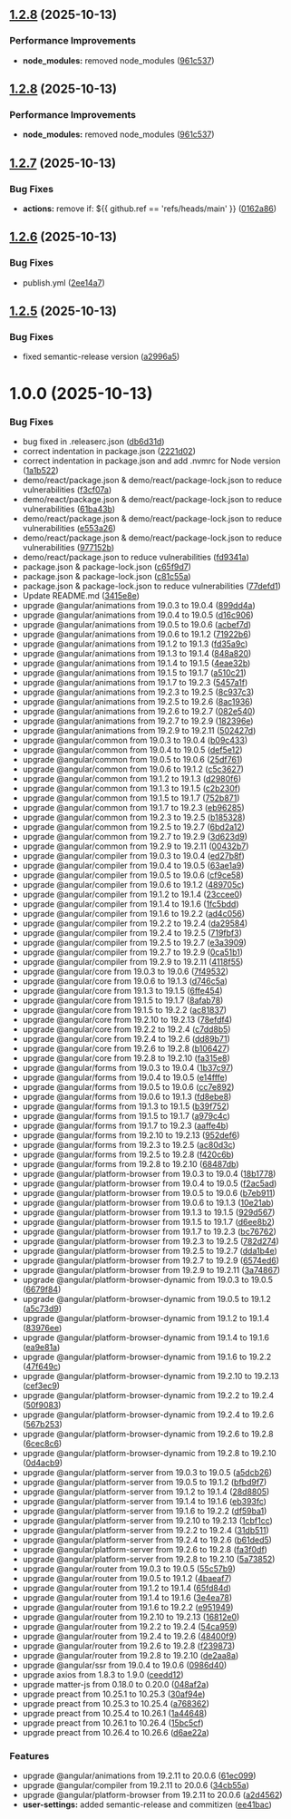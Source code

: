 ## [1.2.8](https://github.com/oc-2/2.0-Website-Breaker/compare/v1.2.7...v1.2.8) (2025-10-13)


### Performance Improvements

* **node_modules:** removed node_modules ([961c537](https://github.com/oc-2/2.0-Website-Breaker/commit/961c537e49635a5e7755e9bc8afb2e785be6bf8e))

## [1.2.8](https://github.com/oc-2/2.0-Website-Breaker/compare/v1.2.7...v1.2.8) (2025-10-13)


### Performance Improvements

* **node_modules:** removed node_modules ([961c537](https://github.com/oc-2/2.0-Website-Breaker/commit/961c537e49635a5e7755e9bc8afb2e785be6bf8e))

## [1.2.7](https://github.com/oc-2/2.0-Website-Breaker/compare/v1.2.6...v1.2.7) (2025-10-13)


### Bug Fixes

* **actions:** remove if: ${{ github.ref == 'refs/heads/main' }} ([0162a86](https://github.com/oc-2/2.0-Website-Breaker/commit/0162a8682445bd5b6280056bebf419924e9b47e1))

## [1.2.6](https://github.com/oc-2/2.0-Website-Breaker/compare/v1.2.5...v1.2.6) (2025-10-13)


### Bug Fixes

* publish.yml ([2ee14a7](https://github.com/oc-2/2.0-Website-Breaker/commit/2ee14a7a718a15f2e9b8918d5478100c988655b4))

## [1.2.5](https://github.com/oc-2/2.0-Website-Breaker/compare/v1.2.4...v1.2.5) (2025-10-13)


### Bug Fixes

* fixed semantic-release version ([a2996a5](https://github.com/oc-2/2.0-Website-Breaker/commit/a2996a5bbd68d9fc9a0616e5caa6c65e802a2042))

# 1.0.0 (2025-10-13)


### Bug Fixes

* bug fixed in .releaserc.json ([db6d31d](https://github.com/oc-2/2.0-Website-Breaker/commit/db6d31d93fa4c0f8f12f376c7f64bf2e66034340))
* correct indentation in package.json ([2221d02](https://github.com/oc-2/2.0-Website-Breaker/commit/2221d02fae1d5d0eada0dba077ff1cf4de362df5))
* correct indentation in package.json and add .nvmrc for Node version ([1a1b522](https://github.com/oc-2/2.0-Website-Breaker/commit/1a1b5221c511cd0b9743f8c0049cbf2378032389))
* demo/react/package.json & demo/react/package-lock.json to reduce vulnerabilities ([f3cf07a](https://github.com/oc-2/2.0-Website-Breaker/commit/f3cf07aca341085c48c0f3a75ef41c1ec009fc27))
* demo/react/package.json & demo/react/package-lock.json to reduce vulnerabilities ([61ba43b](https://github.com/oc-2/2.0-Website-Breaker/commit/61ba43bd93b56c41fce08bd6e7604134f649db58))
* demo/react/package.json & demo/react/package-lock.json to reduce vulnerabilities ([e553a26](https://github.com/oc-2/2.0-Website-Breaker/commit/e553a2617b2404162dae0fc660df5b2d8d96fae2))
* demo/react/package.json & demo/react/package-lock.json to reduce vulnerabilities ([977152b](https://github.com/oc-2/2.0-Website-Breaker/commit/977152bd4d84cb6a52a7d23667f9319a3949f450))
* demo/react/package.json to reduce vulnerabilities ([fd9341a](https://github.com/oc-2/2.0-Website-Breaker/commit/fd9341a4f0a31bd7b0263361ae6a558c5717600c))
* package.json & package-lock.json ([c65f9d7](https://github.com/oc-2/2.0-Website-Breaker/commit/c65f9d72d521ce95eb2e6516551c5b13a8d57fd4))
* package.json & package-lock.json ([c81c55a](https://github.com/oc-2/2.0-Website-Breaker/commit/c81c55a52e8c279bbc88f7e31457c8e6e5a76774))
* package.json & package-lock.json to reduce vulnerabilities ([77defd1](https://github.com/oc-2/2.0-Website-Breaker/commit/77defd1c7b3f3846ee78b1dc635793953df2129a))
* Update README.md ([3415e8e](https://github.com/oc-2/2.0-Website-Breaker/commit/3415e8e710539155f8b2aa4f94ab3dab91b96722))
* upgrade @angular/animations from 19.0.3 to 19.0.4 ([899dd4a](https://github.com/oc-2/2.0-Website-Breaker/commit/899dd4a170b4ba0ef1b86f91b5f83fad5645c3a6))
* upgrade @angular/animations from 19.0.4 to 19.0.5 ([d16c906](https://github.com/oc-2/2.0-Website-Breaker/commit/d16c906407128703ea42b6b41dba0dc0b35df3b3))
* upgrade @angular/animations from 19.0.5 to 19.0.6 ([acbef7d](https://github.com/oc-2/2.0-Website-Breaker/commit/acbef7d9cfa01dd3107b609ec45c0a4df10269f2))
* upgrade @angular/animations from 19.0.6 to 19.1.2 ([71922b6](https://github.com/oc-2/2.0-Website-Breaker/commit/71922b66948bc4e208a8fca0f820ef3dec6c5f97))
* upgrade @angular/animations from 19.1.2 to 19.1.3 ([fd35a9c](https://github.com/oc-2/2.0-Website-Breaker/commit/fd35a9c30e798e22209f56771334327ff0bb6883))
* upgrade @angular/animations from 19.1.3 to 19.1.4 ([848a820](https://github.com/oc-2/2.0-Website-Breaker/commit/848a8207a798ee14f1b7d16fc58e59e56cc60b55))
* upgrade @angular/animations from 19.1.4 to 19.1.5 ([4eae32b](https://github.com/oc-2/2.0-Website-Breaker/commit/4eae32b9d15755a1809912a1c1dee27767749fee))
* upgrade @angular/animations from 19.1.5 to 19.1.7 ([a510c21](https://github.com/oc-2/2.0-Website-Breaker/commit/a510c217b829dbb3ebf3fbe060a11b8da458b325))
* upgrade @angular/animations from 19.1.7 to 19.2.3 ([5457a1f](https://github.com/oc-2/2.0-Website-Breaker/commit/5457a1f9144c6d2562c1cc0b172ce17a990bd0cb))
* upgrade @angular/animations from 19.2.3 to 19.2.5 ([8c937c3](https://github.com/oc-2/2.0-Website-Breaker/commit/8c937c345a875cc64710e25f5dbe96c1755ceb95))
* upgrade @angular/animations from 19.2.5 to 19.2.6 ([8ac1936](https://github.com/oc-2/2.0-Website-Breaker/commit/8ac19360e2cb655ef9306759e2dc15c8c0011052))
* upgrade @angular/animations from 19.2.6 to 19.2.7 ([082e540](https://github.com/oc-2/2.0-Website-Breaker/commit/082e540f0cb175641da46bdcf34f5595197b1ff0))
* upgrade @angular/animations from 19.2.7 to 19.2.9 ([182396e](https://github.com/oc-2/2.0-Website-Breaker/commit/182396ebbb8834cff240dd0ce5d02fc160de5c8a))
* upgrade @angular/animations from 19.2.9 to 19.2.11 ([502427d](https://github.com/oc-2/2.0-Website-Breaker/commit/502427dff34efa9602582a9344e53a67af0d7c4d))
* upgrade @angular/common from 19.0.3 to 19.0.4 ([b09c433](https://github.com/oc-2/2.0-Website-Breaker/commit/b09c433612031faa85ecd1ca632f216b2aa36daa))
* upgrade @angular/common from 19.0.4 to 19.0.5 ([def5e12](https://github.com/oc-2/2.0-Website-Breaker/commit/def5e12aea79feb9e7a41e69f1c02068406ca2b3))
* upgrade @angular/common from 19.0.5 to 19.0.6 ([25df761](https://github.com/oc-2/2.0-Website-Breaker/commit/25df7617108354cd2adda1380c216dca8d4e0431))
* upgrade @angular/common from 19.0.6 to 19.1.2 ([c5c3627](https://github.com/oc-2/2.0-Website-Breaker/commit/c5c362760cfbd220e7befa80dbd4aff764873eee))
* upgrade @angular/common from 19.1.2 to 19.1.3 ([d2980f6](https://github.com/oc-2/2.0-Website-Breaker/commit/d2980f637670935638d18d2bfc23458e8eb84429))
* upgrade @angular/common from 19.1.3 to 19.1.5 ([c2b230f](https://github.com/oc-2/2.0-Website-Breaker/commit/c2b230f1f50167d1e01804f9cccd354a01056f66))
* upgrade @angular/common from 19.1.5 to 19.1.7 ([752b871](https://github.com/oc-2/2.0-Website-Breaker/commit/752b871bc3ec2c1d6bfdd6e3d5edc42c1ff03ecf))
* upgrade @angular/common from 19.1.7 to 19.2.3 ([eb96285](https://github.com/oc-2/2.0-Website-Breaker/commit/eb9628572467004132cf198a182f33dfab93073f))
* upgrade @angular/common from 19.2.3 to 19.2.5 ([b185328](https://github.com/oc-2/2.0-Website-Breaker/commit/b185328a570f22b86d576a842f516681524ca384))
* upgrade @angular/common from 19.2.5 to 19.2.7 ([6bd2a12](https://github.com/oc-2/2.0-Website-Breaker/commit/6bd2a123d968e4f784614008754c5ef78a560831))
* upgrade @angular/common from 19.2.7 to 19.2.9 ([3d623d9](https://github.com/oc-2/2.0-Website-Breaker/commit/3d623d9efe3da960fc57eb3fee61862ba9b71938))
* upgrade @angular/common from 19.2.9 to 19.2.11 ([00432b7](https://github.com/oc-2/2.0-Website-Breaker/commit/00432b73b4db29b7b74e1d458f7717afc33f89a4))
* upgrade @angular/compiler from 19.0.3 to 19.0.4 ([ed27b8f](https://github.com/oc-2/2.0-Website-Breaker/commit/ed27b8f0531e6d592da9d9b1216472d26e252f60))
* upgrade @angular/compiler from 19.0.4 to 19.0.5 ([63ae1a9](https://github.com/oc-2/2.0-Website-Breaker/commit/63ae1a9729b98cdcef9762b7aeaf247dc22475d9))
* upgrade @angular/compiler from 19.0.5 to 19.0.6 ([cf9ce58](https://github.com/oc-2/2.0-Website-Breaker/commit/cf9ce58e3e6f403e6c2a70cf22e232a96aa8cae5))
* upgrade @angular/compiler from 19.0.6 to 19.1.2 ([489705c](https://github.com/oc-2/2.0-Website-Breaker/commit/489705c0a818b4a68c129f3145e3742a365c5c24))
* upgrade @angular/compiler from 19.1.2 to 19.1.4 ([23ccee0](https://github.com/oc-2/2.0-Website-Breaker/commit/23ccee0d27767fe66363a0945de11f9796dd6e34))
* upgrade @angular/compiler from 19.1.4 to 19.1.6 ([1fc5bdd](https://github.com/oc-2/2.0-Website-Breaker/commit/1fc5bdd29f3c9bf9fdbe9bfe32edffdc832f1415))
* upgrade @angular/compiler from 19.1.6 to 19.2.2 ([ad4c056](https://github.com/oc-2/2.0-Website-Breaker/commit/ad4c0565a5be2a4101b4f8652e8699cdabd330de))
* upgrade @angular/compiler from 19.2.2 to 19.2.4 ([da29584](https://github.com/oc-2/2.0-Website-Breaker/commit/da295841319ce1799699feb628182d129ebd7e9e))
* upgrade @angular/compiler from 19.2.4 to 19.2.5 ([719fbf3](https://github.com/oc-2/2.0-Website-Breaker/commit/719fbf32e60ceefd21913acf55e31035618803d9))
* upgrade @angular/compiler from 19.2.5 to 19.2.7 ([e3a3909](https://github.com/oc-2/2.0-Website-Breaker/commit/e3a390933ae4bdc2d0e6aa234d229f5db276a02a))
* upgrade @angular/compiler from 19.2.7 to 19.2.9 ([0ca51b1](https://github.com/oc-2/2.0-Website-Breaker/commit/0ca51b1b5efa4caf5b5348f2c0e3549f39ddcfb2))
* upgrade @angular/compiler from 19.2.9 to 19.2.11 ([4118f55](https://github.com/oc-2/2.0-Website-Breaker/commit/4118f555f6868720b95cf4492dceaaade0cf19ac))
* upgrade @angular/core from 19.0.3 to 19.0.6 ([7f49532](https://github.com/oc-2/2.0-Website-Breaker/commit/7f49532aace6bda701b72f202266a7e2f46cb301))
* upgrade @angular/core from 19.0.6 to 19.1.3 ([d746c5a](https://github.com/oc-2/2.0-Website-Breaker/commit/d746c5a2cb83b9bf6496b85ee6a3657984bd8fca))
* upgrade @angular/core from 19.1.3 to 19.1.5 ([6ffe454](https://github.com/oc-2/2.0-Website-Breaker/commit/6ffe454a3d882ba8b1ac030d0908483c50ffb5db))
* upgrade @angular/core from 19.1.5 to 19.1.7 ([8afab78](https://github.com/oc-2/2.0-Website-Breaker/commit/8afab78898cd05793c9d6843d3333716f5ff2cbe))
* upgrade @angular/core from 19.1.5 to 19.2.2 ([ac81837](https://github.com/oc-2/2.0-Website-Breaker/commit/ac81837193682d658ce97116f08f8ead511fc828))
* upgrade @angular/core from 19.2.10 to 19.2.13 ([78efdf4](https://github.com/oc-2/2.0-Website-Breaker/commit/78efdf4da00759fb86ba41d756ceed254e20e075))
* upgrade @angular/core from 19.2.2 to 19.2.4 ([c7dd8b5](https://github.com/oc-2/2.0-Website-Breaker/commit/c7dd8b5bcbdd7a1549242bf8435646e7d7b1180c))
* upgrade @angular/core from 19.2.4 to 19.2.6 ([dd89b71](https://github.com/oc-2/2.0-Website-Breaker/commit/dd89b719d149d382275ba955e6853254c1b8fd25))
* upgrade @angular/core from 19.2.6 to 19.2.8 ([b106427](https://github.com/oc-2/2.0-Website-Breaker/commit/b1064272a6ebb38ed614b58f2a445b9ac7a89922))
* upgrade @angular/core from 19.2.8 to 19.2.10 ([fa315e8](https://github.com/oc-2/2.0-Website-Breaker/commit/fa315e8ab1ac6b825183c4cd711c801c9d76942c))
* upgrade @angular/forms from 19.0.3 to 19.0.4 ([1b37c97](https://github.com/oc-2/2.0-Website-Breaker/commit/1b37c971dd32035d00596c4f4917c2422e7d7e8f))
* upgrade @angular/forms from 19.0.4 to 19.0.5 ([e14fffe](https://github.com/oc-2/2.0-Website-Breaker/commit/e14fffe097dc23558e34c49c5993a3bcfb72dca8))
* upgrade @angular/forms from 19.0.5 to 19.0.6 ([cc7e892](https://github.com/oc-2/2.0-Website-Breaker/commit/cc7e892d6766a385ebb30182bfdd8a398b88d29b))
* upgrade @angular/forms from 19.0.6 to 19.1.3 ([fd8ebe8](https://github.com/oc-2/2.0-Website-Breaker/commit/fd8ebe894f5a8820a341eb5947eb10b80e6c0a7c))
* upgrade @angular/forms from 19.1.3 to 19.1.5 ([b39f752](https://github.com/oc-2/2.0-Website-Breaker/commit/b39f752642efa6fe3409ca1dca773ee2c682f347))
* upgrade @angular/forms from 19.1.5 to 19.1.7 ([a979c4c](https://github.com/oc-2/2.0-Website-Breaker/commit/a979c4c9d6409df19f9b843f7e4493f3e51e1160))
* upgrade @angular/forms from 19.1.7 to 19.2.3 ([aaffe4b](https://github.com/oc-2/2.0-Website-Breaker/commit/aaffe4bc8a3ab7391fd1600b280201101ccca13a))
* upgrade @angular/forms from 19.2.10 to 19.2.13 ([952def6](https://github.com/oc-2/2.0-Website-Breaker/commit/952def60ed904ad00a4cee6f356505303e5ada9b))
* upgrade @angular/forms from 19.2.3 to 19.2.5 ([ac80d3c](https://github.com/oc-2/2.0-Website-Breaker/commit/ac80d3c5fedfb3d72de714d9c85866c50768fe3b))
* upgrade @angular/forms from 19.2.5 to 19.2.8 ([f420c6b](https://github.com/oc-2/2.0-Website-Breaker/commit/f420c6bb67bea88be07158eb0eda67330c3ff733))
* upgrade @angular/forms from 19.2.8 to 19.2.10 ([68487db](https://github.com/oc-2/2.0-Website-Breaker/commit/68487db9f941dbd8d5d42a09e38ffbbb44f0bd7c))
* upgrade @angular/platform-browser from 19.0.3 to 19.0.4 ([18b1778](https://github.com/oc-2/2.0-Website-Breaker/commit/18b1778d018314eb5a2a8c4f5c8d2ab952063a65))
* upgrade @angular/platform-browser from 19.0.4 to 19.0.5 ([f2ac5ad](https://github.com/oc-2/2.0-Website-Breaker/commit/f2ac5ad153a6f920aad2c0bf843a82c46d663f28))
* upgrade @angular/platform-browser from 19.0.5 to 19.0.6 ([b7eb911](https://github.com/oc-2/2.0-Website-Breaker/commit/b7eb9115648300fca41d2b8394b3a18c777d5034))
* upgrade @angular/platform-browser from 19.0.6 to 19.1.3 ([10e21ab](https://github.com/oc-2/2.0-Website-Breaker/commit/10e21abe3c67aca813c46089e57901044ca111b3))
* upgrade @angular/platform-browser from 19.1.3 to 19.1.5 ([929d567](https://github.com/oc-2/2.0-Website-Breaker/commit/929d5679a8c0dcde424de7efb37f7b703ecb9813))
* upgrade @angular/platform-browser from 19.1.5 to 19.1.7 ([d6ee8b2](https://github.com/oc-2/2.0-Website-Breaker/commit/d6ee8b2df22745c320c32f341fa3d1799d1460e4))
* upgrade @angular/platform-browser from 19.1.7 to 19.2.3 ([bc76762](https://github.com/oc-2/2.0-Website-Breaker/commit/bc76762857bdf987e3f76a22135f735e06d37439))
* upgrade @angular/platform-browser from 19.2.3 to 19.2.5 ([782d274](https://github.com/oc-2/2.0-Website-Breaker/commit/782d274312fbc570f74095c88367d1b4e688fdde))
* upgrade @angular/platform-browser from 19.2.5 to 19.2.7 ([dda1b4e](https://github.com/oc-2/2.0-Website-Breaker/commit/dda1b4e83d90cedb4c63f0b5373c446ad68b9659))
* upgrade @angular/platform-browser from 19.2.7 to 19.2.9 ([6574ed6](https://github.com/oc-2/2.0-Website-Breaker/commit/6574ed6fd9b535c1be5019d54a46885c91e3e4a7))
* upgrade @angular/platform-browser from 19.2.9 to 19.2.11 ([3a74867](https://github.com/oc-2/2.0-Website-Breaker/commit/3a74867f26d72549e8546afbdfd3299bc6d9bf27))
* upgrade @angular/platform-browser-dynamic from 19.0.3 to 19.0.5 ([6679f84](https://github.com/oc-2/2.0-Website-Breaker/commit/6679f84b5e0c0dcbc66652a955f26ac2c7990d89))
* upgrade @angular/platform-browser-dynamic from 19.0.5 to 19.1.2 ([a5c73d9](https://github.com/oc-2/2.0-Website-Breaker/commit/a5c73d95ae844c92479d8f72ea1460bf95b7b912))
* upgrade @angular/platform-browser-dynamic from 19.1.2 to 19.1.4 ([83976ee](https://github.com/oc-2/2.0-Website-Breaker/commit/83976eec22ef01f14afe31437dfc6b74bba60085))
* upgrade @angular/platform-browser-dynamic from 19.1.4 to 19.1.6 ([ea9e81a](https://github.com/oc-2/2.0-Website-Breaker/commit/ea9e81ae33a692a630ef73e01ca7cd41073493b2))
* upgrade @angular/platform-browser-dynamic from 19.1.6 to 19.2.2 ([47f649c](https://github.com/oc-2/2.0-Website-Breaker/commit/47f649c10ddb39c4c2a23c54959f540fd2392209))
* upgrade @angular/platform-browser-dynamic from 19.2.10 to 19.2.13 ([cef3ec9](https://github.com/oc-2/2.0-Website-Breaker/commit/cef3ec9de098a90c596229a253e9728fd0373e01))
* upgrade @angular/platform-browser-dynamic from 19.2.2 to 19.2.4 ([50f9083](https://github.com/oc-2/2.0-Website-Breaker/commit/50f90837dacc2438279afeda99d07ce41dcccb7b))
* upgrade @angular/platform-browser-dynamic from 19.2.4 to 19.2.6 ([567b253](https://github.com/oc-2/2.0-Website-Breaker/commit/567b253fcce6ff23e2908e951e97a2ceca44ba23))
* upgrade @angular/platform-browser-dynamic from 19.2.6 to 19.2.8 ([6cec8c6](https://github.com/oc-2/2.0-Website-Breaker/commit/6cec8c65ae394732509d462b1bc454fed2fc795b))
* upgrade @angular/platform-browser-dynamic from 19.2.8 to 19.2.10 ([0d4acb9](https://github.com/oc-2/2.0-Website-Breaker/commit/0d4acb95a9470e0229d1753cc885df11b24cf320))
* upgrade @angular/platform-server from 19.0.3 to 19.0.5 ([a5dcb26](https://github.com/oc-2/2.0-Website-Breaker/commit/a5dcb261a95957e5698b3fabc620880f7e4c9234))
* upgrade @angular/platform-server from 19.0.5 to 19.1.2 ([bfbd9f7](https://github.com/oc-2/2.0-Website-Breaker/commit/bfbd9f700e4c1cbc1d58543e871b2aea1dda54f2))
* upgrade @angular/platform-server from 19.1.2 to 19.1.4 ([28d8805](https://github.com/oc-2/2.0-Website-Breaker/commit/28d8805d0f2c09639da03bfd714bd9975bf198ae))
* upgrade @angular/platform-server from 19.1.4 to 19.1.6 ([eb393fc](https://github.com/oc-2/2.0-Website-Breaker/commit/eb393fce21b1f18b1e39cfb300c3eba5d5ae3f6d))
* upgrade @angular/platform-server from 19.1.6 to 19.2.2 ([df59ba1](https://github.com/oc-2/2.0-Website-Breaker/commit/df59ba19a0282be101e784f8ea11528a6c8be0bb))
* upgrade @angular/platform-server from 19.2.10 to 19.2.13 ([1cbf1cc](https://github.com/oc-2/2.0-Website-Breaker/commit/1cbf1ccf8edf8eab77b6965fbe82524d4b8c890c))
* upgrade @angular/platform-server from 19.2.2 to 19.2.4 ([31db511](https://github.com/oc-2/2.0-Website-Breaker/commit/31db511c77bc562f4d82348da518d3b26173ec95))
* upgrade @angular/platform-server from 19.2.4 to 19.2.6 ([b61ded5](https://github.com/oc-2/2.0-Website-Breaker/commit/b61ded59613104548ad600d72723be86de198d98))
* upgrade @angular/platform-server from 19.2.6 to 19.2.8 ([fa3f0df](https://github.com/oc-2/2.0-Website-Breaker/commit/fa3f0df074bb702c649cabbfa20fea6650c1b211))
* upgrade @angular/platform-server from 19.2.8 to 19.2.10 ([5a73852](https://github.com/oc-2/2.0-Website-Breaker/commit/5a73852d804d968bb20adf7e17644ed921e816fa))
* upgrade @angular/router from 19.0.3 to 19.0.5 ([55c57b9](https://github.com/oc-2/2.0-Website-Breaker/commit/55c57b9842129eba969ef90bc1b4d7e8cf69d372))
* upgrade @angular/router from 19.0.5 to 19.1.2 ([4baeaf7](https://github.com/oc-2/2.0-Website-Breaker/commit/4baeaf70cdb5eb966ca76b0d2d66380168fc88a8))
* upgrade @angular/router from 19.1.2 to 19.1.4 ([65fd84d](https://github.com/oc-2/2.0-Website-Breaker/commit/65fd84d4ee2acb94fc7101a3200b1682032f6ac9))
* upgrade @angular/router from 19.1.4 to 19.1.6 ([3e4ea78](https://github.com/oc-2/2.0-Website-Breaker/commit/3e4ea783f63a49ea3fa148da03debca78fd46d96))
* upgrade @angular/router from 19.1.6 to 19.2.2 ([e951949](https://github.com/oc-2/2.0-Website-Breaker/commit/e951949497348b7f93cd45ca99d39278c6edb914))
* upgrade @angular/router from 19.2.10 to 19.2.13 ([16812e0](https://github.com/oc-2/2.0-Website-Breaker/commit/16812e073d460ce02923791d038c63d0599da205))
* upgrade @angular/router from 19.2.2 to 19.2.4 ([54ca959](https://github.com/oc-2/2.0-Website-Breaker/commit/54ca959ebf4542c12d2247015351e20f0a182dde))
* upgrade @angular/router from 19.2.4 to 19.2.6 ([48400f9](https://github.com/oc-2/2.0-Website-Breaker/commit/48400f9d812c1a31b0e7e91a2a81fe36e547db0c))
* upgrade @angular/router from 19.2.6 to 19.2.8 ([f239873](https://github.com/oc-2/2.0-Website-Breaker/commit/f239873c9f9bb74ca280c15053c327c5d96ae54b))
* upgrade @angular/router from 19.2.8 to 19.2.10 ([de2aa8a](https://github.com/oc-2/2.0-Website-Breaker/commit/de2aa8afdfc91b123ff4c7b0303adef452a5dce8))
* upgrade @angular/ssr from 19.0.4 to 19.0.6 ([0986d40](https://github.com/oc-2/2.0-Website-Breaker/commit/0986d40859591a4ed38c4e1272e5a2e3b0f029a8))
* upgrade axios from 1.8.3 to 1.9.0 ([ceedd12](https://github.com/oc-2/2.0-Website-Breaker/commit/ceedd12ac45e8ebe342b9196249b922ea3b756ba))
* upgrade matter-js from 0.18.0 to 0.20.0 ([048af2a](https://github.com/oc-2/2.0-Website-Breaker/commit/048af2a93c96078bf045079864a9cacdbcd616a4))
* upgrade preact from 10.25.1 to 10.25.3 ([30af94e](https://github.com/oc-2/2.0-Website-Breaker/commit/30af94ee59780454567ef996947049ddba9234a1))
* upgrade preact from 10.25.3 to 10.25.4 ([a768362](https://github.com/oc-2/2.0-Website-Breaker/commit/a7683623467a15dba9bf3ceefc658946e5c5679d))
* upgrade preact from 10.25.4 to 10.26.1 ([1a44648](https://github.com/oc-2/2.0-Website-Breaker/commit/1a44648480f1e1c4d5d4385c827e9b59cd210e27))
* upgrade preact from 10.26.1 to 10.26.4 ([15bc5cf](https://github.com/oc-2/2.0-Website-Breaker/commit/15bc5cf883fb9adff353ab1ccb48e1a2ef464ba4))
* upgrade preact from 10.26.4 to 10.26.6 ([d6ae22a](https://github.com/oc-2/2.0-Website-Breaker/commit/d6ae22afb73e89261000de7a85286d57f0ed856d))


### Features

* upgrade @angular/animations from 19.2.11 to 20.0.6 ([61ec099](https://github.com/oc-2/2.0-Website-Breaker/commit/61ec099650dade92df2bcddcefa75659a2187847))
* upgrade @angular/compiler from 19.2.11 to 20.0.6 ([34cb55a](https://github.com/oc-2/2.0-Website-Breaker/commit/34cb55ae8e84975190dcd745da917f29a2582b81))
* upgrade @angular/platform-browser from 19.2.11 to 20.0.6 ([a2d4562](https://github.com/oc-2/2.0-Website-Breaker/commit/a2d4562cd199d1a66c23b9b691dcab8dda217748))
* **user-settings:** added semantic-release and commitizen ([ee41bac](https://github.com/oc-2/2.0-Website-Breaker/commit/ee41bac9eeb0801956921984566ce44f7adb5958))
